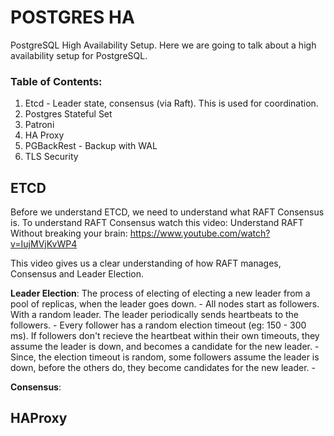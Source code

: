 # POSTGRES HA
PostgreSQL High Availability Setup. Here we are going to talk about a high availability setup for PostgreSQL.

### Table of Contents:
1. Etcd - Leader state, consensus (via Raft). This is used for coordination.
2. Postgres Stateful Set
3. Patroni
4. HA Proxy
5. PGBackRest - Backup with WAL
6. TLS Security


## ETCD
Before we understand ETCD, we need to understand what RAFT Consensus is. To understand RAFT Consensus watch this video:
    Understand RAFT Without breaking your brain: https://www.youtube.com/watch?v=IujMVjKvWP4

This video gives us a clear understanding of how RAFT manages, Consensus and Leader Election.

**Leader Election**: The process of electing of electing a new leader from a pool of replicas, when the leader goes down.
    - All nodes start as followers. With a random leader. The leader periodically sends heartbeats to the followers.
    - Every follower has a random election timeout (eg: 150 - 300 ms). If followers don't recieve the heartbeat within their own timeouts, they assume the leader is down, and becomes a candidate for the new leader.
    - Since, the election timeout is random, some followers assume the leader is down, before the others do, they become candidates for the new leader.
    - 

**Consensus**:


## HAProxy
